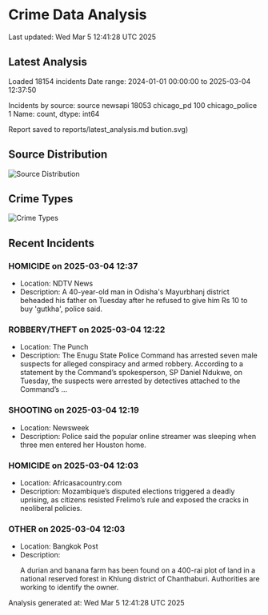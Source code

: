 # Crime Data Analysis
Last updated: Wed Mar  5 12:41:28 UTC 2025

## Latest Analysis

Loaded 18154 incidents
Date range: 2024-01-01 00:00:00 to 2025-03-04 12:37:50

Incidents by source:
source
newsapi           18053
chicago_pd          100
chicago_police        1
Name: count, dtype: int64

Report saved to reports/latest_analysis.md
bution.svg)

## Source Distribution
![Source Distribution](images/source_distribution.svg)

## Crime Types
![Crime Types](images/crime_types.svg)

## Recent Incidents

### HOMICIDE on 2025-03-04 12:37
- Location: NDTV News
- Description: A 40-year-old man in Odisha&#039;s Mayurbhanj district beheaded his father on Tuesday after he refused to give him Rs 10 to buy &#039;gutkha&#039;, police said.


### ROBBERY/THEFT on 2025-03-04 12:22
- Location: The Punch
- Description: The Enugu State Police Command has arrested seven male suspects for alleged conspiracy and armed robbery. According to a statement by the Command’s spokesperson, SP Daniel Ndukwe, on Tuesday, the suspects were arrested by detectives attached to the Command’s …


### SHOOTING on 2025-03-04 12:19
- Location: Newsweek
- Description: Police said the popular online streamer was sleeping when three men entered her Houston home.


### HOMICIDE on 2025-03-04 12:03
- Location: Africasacountry.com
- Description: Mozambique’s disputed elections triggered a deadly uprising, as citizens resisted Frelimo’s rule and exposed the cracks in neoliberal policies.


### OTHER on 2025-03-04 12:03
- Location: Bangkok Post
- Description: <p>A durian and banana farm has been found on a 400-rai plot of land in a national reserved forest in Khlung district of Chanthaburi. Authorities are working to identify the owner.</p>

Analysis generated at: Wed Mar  5 12:41:28 UTC 2025
